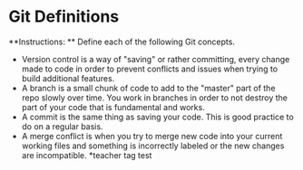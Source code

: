 # Git Definitions

**Instructions: ** Define each of the following Git concepts.

* Version control is a way of "saving" or rather committing, every change made to code in order to prevent conflicts and issues when trying to build additional features.
* A branch is a small chunk of code to add to the "master" part of the repo slowly over time. You work in branches in order to not destroy the part of your code that is fundamental and works.
* A commit is the same thing as saving your code. This is good practice to do on a regular basis.
* A merge conflict is when you try to merge new code into your current working files and something is incorrectly labeled or the new changes are incompatible.
*teacher tag test
